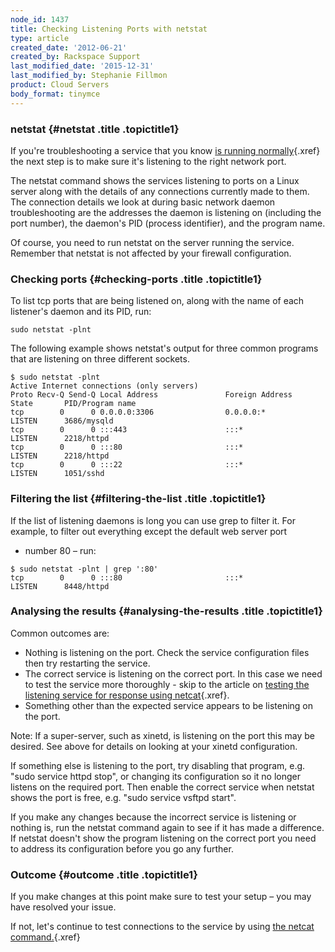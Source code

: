 ```yaml
---
node_id: 1437
title: Checking Listening Ports with netstat
type: article
created_date: '2012-06-21'
created_by: Rackspace Support
last_modified_date: '2015-12-31'
last_modified_by: Stephanie Fillmon
product: Cloud Servers
body_format: tinymce
---
```


<div id="concept_qbl_bjv_ng" class="nested0">

### netstat {#netstat .title .topictitle1}

<div class="body conbody">

If you're troubleshooting a service that you know [is running
normally](/howto/checking-system-load-on-linux){.xref}
the next step is to make sure it's listening to the right network port.

The netstat command shows the services listening to ports on a Linux
server along with the details of any connections currently made to them.
The connection details we look at during basic network daemon
troubleshooting are the addresses the daemon is listening on (including
the port number), the daemon's PID (process identifier), and the program
name.

Of course, you need to run netstat on the server running the service.
Remember that netstat is not affected by your firewall configuration.

</div>

</div>

<div id="task_dcl_2jv_ng" class="topic task nested0">

### Checking ports {#checking-ports .title .topictitle1}

<div class="body taskbody">

<div class="section steps-informal">

To list tcp ports that are being listened on, along with the name of
each listener's daemon and its PID, run:

``` {.pre .codeblock}
sudo netstat -plnt
```

The following example shows netstat's output for three common programs
that are listening on three different sockets.

``` {.pre .codeblock}
$ sudo netstat -plnt
Active Internet connections (only servers)
Proto Recv-Q Send-Q Local Address               Foreign Address             State       PID/Program name
tcp        0      0 0.0.0.0:3306                0.0.0.0:*                   LISTEN      3686/mysqld
tcp        0      0 :::443                      :::*                        LISTEN      2218/httpd
tcp        0      0 :::80                       :::*                        LISTEN      2218/httpd
tcp        0      0 :::22                       :::*                        LISTEN      1051/sshd
```

</div>

</div>

</div>

<div id="task_f4j_hjv_ng" class="topic task nested0">

### Filtering the list {#filtering-the-list .title .topictitle1}

<div class="body taskbody">

<div class="section steps-informal">

If the list of listening daemons is long you can use grep to filter it.
For example, to filter out everything except the default web server port
- number 80 &ndash; run:

``` {.pre .codeblock}
$ sudo netstat -plnt | grep ':80'
tcp        0      0 :::80                       :::*                        LISTEN      8448/httpd
```

</div>

</div>

</div>

<div id="concept_3pn_ljv_ng" class="topic concept nested0">

### Analysing the results {#analysing-the-results .title .topictitle1}

<div class="body conbody">

Common outcomes are:

-   Nothing is listening on the port. Check the service configuration
    files then try restarting the service.
-   The correct service is listening on the correct port. In this case
    we need to test the service more thoroughly - skip to the article on
    [testing the listening service for response using
    netcat](/howto/testing-network-services-with-netcat){.xref}.
-   Something other than the expected service appears to be listening on
    the port.

<div class="p">

<div class="note note">

<span class="notetitle">Note:</span> If a super-server, such as xinetd,
is listening on the port this may be desired. See above for details on
looking at your xinetd configuration.

</div>

</div>

If something else is listening to the port, try disabling that program,
e.g. "sudo service httpd stop", or changing its configuration so it no
longer listens on the required port. Then enable the correct service
when netstat shows the port is free, e.g. "sudo service vsftpd start".

If you make any changes because the incorrect service is listening or
nothing is, run the netstat command again to see if it has made a
difference. If netstat doesn't show the program listening on the correct
port you need to address its configuration before you go any further.

</div>

</div>

<div id="concept_s5f_njv_ng" class="topic concept nested0">

### Outcome {#outcome .title .topictitle1}

<div class="body conbody">

If you make changes at this point make sure to test your setup &ndash; you may
have resolved your issue.

If not, let's continue to test connections to the service by using [the
netcat
command.](/howto/testing-network-services-with-netcat){.xref}

</div>

</div>

